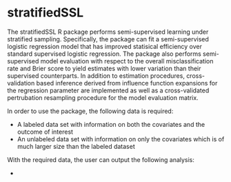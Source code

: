 # stratifiedSSL

The stratifiedSSL R package performs semi-supervised learning under stratified sampling.  Specifically, the package can fit a semi-supervised logistic regression model that has improved statisical efficiency over standard supervised logistic regression.  The package also performs semi-supervised model evaluation with respect to the overall misclassification rate and Brier score to yield estimates with lower variation than their supervised counterparts.  In addition to estimation procedures, cross-validation based inference derived from influence function expansions for the regression parameter are implemented as well as a cross-validated pertrubation resampling procedure for the model evaluation matrix.

In order to use the package, the following data is required:

* A labeled data set with information on both the covariates and the outcome of interest
* An unlabeled data set with information on only the covariates which is of much larger size than the labeled dataset

With the required data, the user can output the following analysis:

* 
